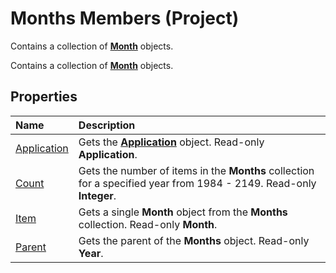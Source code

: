 
# Months Members (Project)
Contains a collection of  **[Month](5ee32f12-72aa-fa16-ead2-97949005cd7c.md)** objects.

Contains a collection of  **[Month](5ee32f12-72aa-fa16-ead2-97949005cd7c.md)** objects.


## Properties



|**Name**|**Description**|
|:-----|:-----|
|[Application](3dfde702-132c-3134-9586-25d1ba2f867a.md)|Gets the  **[Application](8eb91712-7784-a102-38c0-19bb056c27e9.md)** object. Read-only **Application**.|
|[Count](c686777e-5540-5f1c-7e50-e5138b12e280.md)|Gets the number of items in the  **Months** collection for a specified year from 1984 - 2149. Read-only **Integer**.|
|[Item](1045ef3e-7d08-0390-008c-36c7b5b5a2ce.md)|Gets a single  **Month** object from the **Months** collection. Read-only **Month**.|
|[Parent](cc38fc6c-b412-4b49-5fa6-09ac1253d874.md)|Gets the parent of the  **Months** object. Read-only **Year**.|
